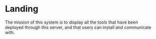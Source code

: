 # Landing

The mission of this system is to display all the tools that have been deployed through this server, and that users can install and communicate with.
